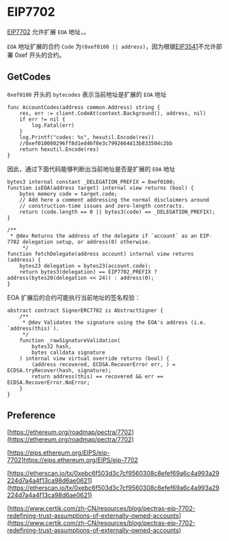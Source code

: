 # EIP7702

[EIP7702](https://eips.ethereum.org/EIPS/eip-7702) 允许扩展 `EOA` 地址，。

`EOA` 地址扩展的合约 `Code` 为`(0xef0100 || address)`，因为根据[EIP3541](https://eips.ethereum.org/EIPS/eip-3541)不允许部署 0xef 开头的合约。

## GetCodes
`0xef0100` 开头的 `bytecodes` 表示当前地址是扩展的 `EOA` 地址
```solidity
func AccountCodes(address common.Address) string {
	res, err := client.CodeAt(context.Background(), address, nil)
	if err != nil {
		log.Fatal(err)
	}
	log.Printf("codes: %s", hexutil.Encode(res))
	//0xef010080296ff8d1ed46f8e3c7992664d13b833504c2bb
	return hexutil.Encode(res)
}
```

因此，通过下面代码能够判断出当前地址是否是扩展的 `EOA` 地址
```solidity
bytes3 internal constant _DELEGATION_PREFIX = 0xef0100;
function isEOA(address target) internal view returns (bool) {
    bytes memory code = target.code;
    // Add here a comment addressing the normal disclaimers around
    // construction-time issues and zero-length contracts.
    return (code.length == 0 || bytes3(code) == _DELEGATION_PREFIX);
}

/**
 * @dev Returns the address of the delegate if `account` as an EIP-7702 delegation setup, or address(0) otherwise.
     */
function fetchDelegate(address account) internal view returns (address) {
    bytes23 delegation = bytes23(account.code);
    return bytes3(delegation) == EIP7702_PREFIX ? address(bytes20(delegation << 24)) : address(0);
}
```

EOA 扩展后的合约可能执行当前地址的签名校验：
```solidity
abstract contract SignerERC7702 is AbstractSigner {
    /**
     * @dev Validates the signature using the EOA's address (i.e. `address(this)`).
     */
    function _rawSignatureValidation(
        bytes32 hash,
        bytes calldata signature
    ) internal view virtual override returns (bool) {
        (address recovered, ECDSA.RecoverError err, ) = ECDSA.tryRecover(hash, signature);
        return address(this) == recovered && err == ECDSA.RecoverError.NoError;
    }
}
```

## Preference
[https://ethereum.org/roadmap/pectra/7702](https://ethereum.org/roadmap/pectra/7702)

[https://eips.ethereum.org/EIPS/eip-7702]https://eips.ethereum.org/EIPS/eip-7702

[https://etherscan.io/tx/0xebc6f503d3c7cf9560308c8efef69a6c4a993a29224d7a4a4f13ca98d6ae0621](https://etherscan.io/tx/0xebc6f503d3c7cf9560308c8efef69a6c4a993a29224d7a4a4f13ca98d6ae0621)

[https://www.certik.com/zh-CN/resources/blog/pectras-eip-7702-redefining-trust-assumptions-of-externally-owned-accounts](https://www.certik.com/zh-CN/resources/blog/pectras-eip-7702-redefining-trust-assumptions-of-externally-owned-accounts)